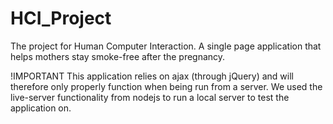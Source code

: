 # HCI_Project
The project for Human Computer Interaction. A single page application that helps mothers stay smoke-free after the pregnancy.

!IMPORTANT
This application relies on ajax (through jQuery) and will therefore only properly function when being run from a server.
We used the live-server functionality from nodejs to run a local server to test the application on.
